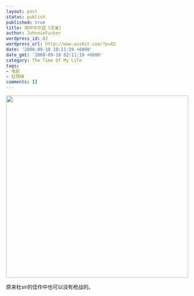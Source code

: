 ```yaml
---
layout: post
status: publish
published: true
title: 雨中华尔兹《文雀》
author: JohnnieFucker
wordpress_id: 82
wordpress_url: http://www.oushit.com/?p=82
date: '2008-09-18 10:11:19 +0800'
date_gmt: '2008-09-18 02:11:19 +0800'
category: The Time Of My Life
tags:
- 电影
- 杜琪峰
comments: []
---
```

<p><img src="http://www.post76.com/discuss/attachments/forumid_6/20080620_d207825646d1a70e5ee1NEzi8RwTQMVt.jpg" alt="" width="500" height="500" /></p>
<p>原来杜sir的佳作中也可以没有枪战的。</p>
